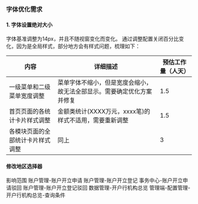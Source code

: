 ### 字体优化需求
#### 1. 字体设置绝对大小
字体基准调整为14px，并且不随视窗变化而变化。
通过调整配置关闭百分比变化，因为是全局样式，部分地方会有样式问题，梳理如下：
   
| 内容     | 详细描述 | 预估工作量（人天） | 
| ----------- | ----------- |----------- |
| 一级菜单和二级菜单宽度调整| 菜单字体不缩小，但是宽度会缩小，故无法全部显示。需要确定优化方案并修复 | 1.5 |
| 首页页面的各统计卡片样式调整   | 金额类统计(XXXX万元，xxxx笔)的样式不适用，需要重新调整 | 1.5|
|  各模块页面的全部统计卡片样式调整  | 同上 | 3 |


#### 修改地区选择器
影响范围
  账户管理-账户开立申请
  账户管理-账户开立登记
  事务中心-账户开立申请驳回
  账户管理-账户开立登记驳回
  数据管理-开户行机构总览
  管理端-配置管理-开户行机构总览-查询条件
  